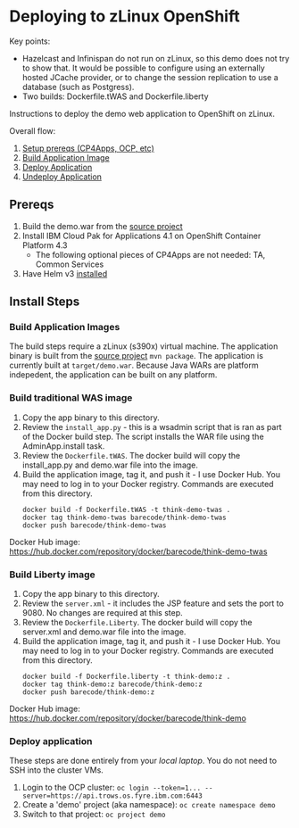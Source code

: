 # Deploying to zLinux OpenShift

Key points:
* Hazelcast and Infinispan do not run on zLinux, so this demo does not try to show that. It would be possible to configure using an externally hosted JCache provider, or to change the session replication to use a database (such as Postgress).
* Two builds: Dockerfile.tWAS and Dockerfile.liberty

Instructions to deploy the demo web application to OpenShift on zLinux.

Overall flow:
1. [Setup prereqs (CP4Apps, OCP, etc)](#prereqs)
1. [Build Application Image](#build-application-images)
1. [Deploy Application](#deploy-application)
1. [Undeploy Application](#undeploy-application)

## Prereqs

1. Build the demo.war from the [source project](..)
1. Install IBM Cloud Pak for Applications 4.1 on OpenShift Container Platform 4.3
   * The following optional pieces of CP4Apps are not needed: TA, Common Services
1. Have Helm v3 [installed](https://helm.sh/docs/intro/install/)
   
## Install Steps


### Build Application Images

The build steps require a zLinux (s390x) virtual machine. The application binary is built from the [source project](..) `mvn package`. The application is currently built at `target/demo.war`. Because Java WARs are platform indepedent, the application can be built on any platform.


### Build traditional WAS image

1. Copy the app binary to this directory.
1. Review the `install_app.py` - this is a wsadmin script that is ran as part of the Docker build step. The script installs the WAR file using the AdminApp.install task.
1. Review the `Dockerfile.tWAS`. The docker build will copy the install_app.py and demo.war file into the image.
1. Build the application image, tag it, and push it - I use Docker Hub. You may need to log in to your Docker registry. Commands are executed from this directory.
   ```shell script
   docker build -f Dockerfile.tWAS -t think-demo-twas .
   docker tag think-demo-twas barecode/think-demo-twas
   docker push barecode/think-demo-twas
   ```

Docker Hub image: https://hub.docker.com/repository/docker/barecode/think-demo-twas

### Build Liberty image

1. Copy the app binary to this directory.
1. Review the `server.xml` - it includes the JSP feature and sets the port to 9080. No changes are required at this step.
1. Review the `Dockerfile.Liberty`. The docker build will copy the server.xml and demo.war file into the image.
1. Build the application image, tag it, and push it - I use Docker Hub. You may need to log in to your Docker registry. Commands are executed from this directory.
   ```shell script
   docker build -f Dockerfile.liberty -t think-demo:z .
   docker tag think-demo:z barecode/think-demo:z
   docker push barecode/think-demo:z
   ```

Docker Hub image: https://hub.docker.com/repository/docker/barecode/think-demo

### Deploy application


These steps are done entirely from your *local laptop*. You do not need to SSH into the cluster VMs.

1. Login to the OCP cluster: `oc login --token=1... --server=https://api.trows.os.fyre.ibm.com:6443`
1. Create a 'demo' project (aka namespace): `oc create namespace demo`
1. Switch to that project: `oc project demo`
